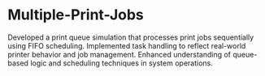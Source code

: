 # Multiple-Print-Jobs
Developed a print queue simulation that processes print jobs sequentially using FIFO scheduling. Implemented task handling to reflect real-world printer behavior and job management. Enhanced understanding of queue-based logic and scheduling techniques in system operations.
